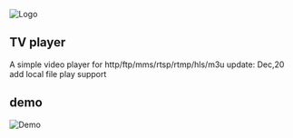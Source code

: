 ![Logo](https://raw.githubusercontent.com/hook747/tv/master/tv.ico)

## TV player
A simple video player for http/ftp/mms/rtsp/rtmp/hls/m3u
update:
Dec,20 add local file play support

## demo
![Demo](https://github.com/xhook7/tv/raw/master/Publish/demo.png)
